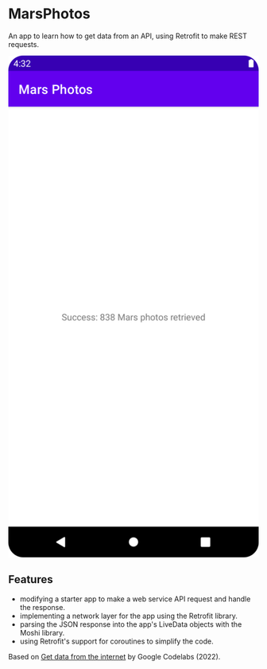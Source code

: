 # MarsPhotos

An app to learn how to get data from an API, using Retrofit to make REST requests.

<p align="center">
<img src="screenshot.png" style="width:528px;max-width: 100%;">
</p>

## Features

- modifying a starter app to make a web service API request and handle the response.
- implementing a network layer for the app using the Retrofit library.
- parsing the JSON response into the app's LiveData objects with the Moshi library.
- using Retrofit's support for coroutines to simplify the code.

Based on [Get data from the internet](https://developer.android.com/codelabs/basic-android-kotlin-training-getting-data-internet) by Google Codelabs (2022).
